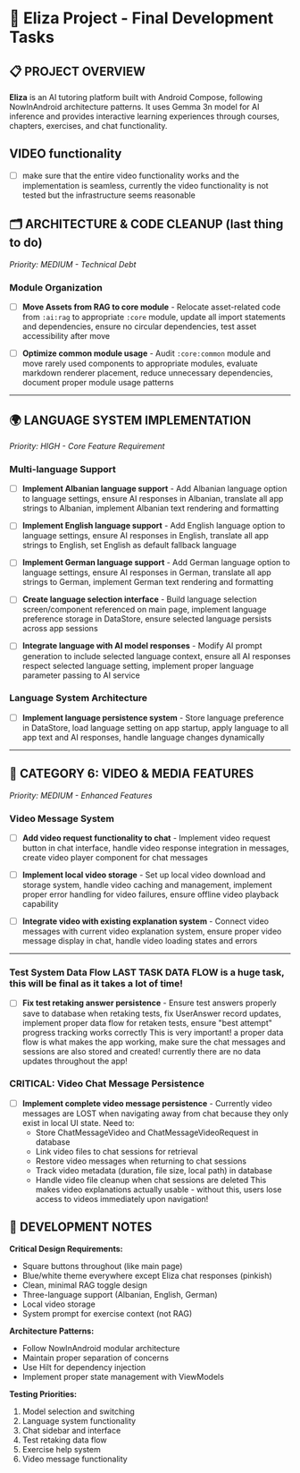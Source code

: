 # 🚀 Eliza Project - Final Development Tasks

## 📋 PROJECT OVERVIEW
**Eliza** is an AI tutoring platform built with Android Compose, following NowInAndroid architecture patterns. It uses Gemma 3n model for AI inference and provides interactive learning experiences through courses, chapters, exercises, and chat functionality.

## **VIDEO functionality** 
- [ ] make sure that the entire video functionality works and the implementation is seamless, currently the video functionality is not tested but the infrastructure seems reasonable 


## 🗂️ **ARCHITECTURE & CODE CLEANUP** (last thing to do)
*Priority: MEDIUM - Technical Debt*

### **Module Organization**
- [ ] **Move Assets from RAG to core module** - Relocate asset-related code from `:ai:rag` to appropriate `:core` module, update all import statements and dependencies, ensure no circular dependencies, test asset accessibility after move

- [ ] **Optimize common module usage** - Audit `:core:common` module and move rarely used components to appropriate modules, evaluate markdown renderer placement, reduce unnecessary dependencies, document proper module usage patterns


---



## 🌍 **LANGUAGE SYSTEM IMPLEMENTATION**
*Priority: HIGH - Core Feature Requirement*

### **Multi-language Support**
- [ ] **Implement Albanian language support** - Add Albanian language option to language settings, ensure AI responses in Albanian, translate all app strings to Albanian, implement Albanian text rendering and formatting

- [ ] **Implement English language support** - Add English language option to language settings, ensure AI responses in English, translate all app strings to English, set English as default fallback language

- [ ] **Implement German language support** - Add German language option to language settings, ensure AI responses in German, translate all app strings to German, implement German text rendering and formatting

- [ ] **Create language selection interface** - Build language selection screen/component referenced on main page, implement language preference storage in DataStore, ensure selected language persists across app sessions

- [ ] **Integrate language with AI model responses** - Modify AI prompt generation to include selected language context, ensure all AI responses respect selected language setting, implement proper language parameter passing to AI service

### **Language System Architecture**
- [ ] **Implement language persistence system** - Store language preference in DataStore, load language setting on app startup, apply language to all app text and AI responses, handle language changes dynamically

---

## 🎥 **CATEGORY 6: VIDEO & MEDIA FEATURES**
*Priority: MEDIUM - Enhanced Features*

### **Video Message System**
- [ ] **Add video request functionality to chat** - Implement video request button in chat interface, handle video response integration in messages, create video player component for chat messages

- [ ] **Implement local video storage** - Set up local video download and storage system, handle video caching and management, implement proper error handling for video failures, ensure offline video playback capability

- [ ] **Integrate video with existing explanation system** - Connect video messages with current video explanation system, ensure proper video message display in chat, handle video loading states and errors


---


### **Test System Data Flow LAST TASK** DATA FLOW is a huge task, this will be final as it takes a lot of time! 
- [ ] **Fix test retaking answer persistence** - Ensure test answers properly save to database when retaking tests, fix UserAnswer record updates, implement proper data flow for retaken tests, ensure "best attempt" progress tracking works correctly
This is very important! a proper data flow is what makes the app working, make sure the chat messages and sessions are also stored and created! currently there are no data updates throughout the app! 

### **CRITICAL: Video Chat Message Persistence** 
- [ ] **Implement complete video message persistence** - Currently video messages are LOST when navigating away from chat because they only exist in local UI state. Need to:
  - Store ChatMessageVideo and ChatMessageVideoRequest in database
  - Link video files to chat sessions for retrieval
  - Restore video messages when returning to chat sessions
  - Track video metadata (duration, file size, local path) in database
  - Handle video file cleanup when chat sessions are deleted
This makes video explanations actually usable - without this, users lose access to videos immediately upon navigation! 



## 📝 **DEVELOPMENT NOTES**

**Critical Design Requirements:**
- Square buttons throughout (like main page)
- Blue/white theme everywhere except Eliza chat responses (pinkish)
- Clean, minimal RAG toggle design
- Three-language support (Albanian, English, German)
- Local video storage
- System prompt for exercise context (not RAG)

**Architecture Patterns:**
- Follow NowInAndroid modular architecture
- Maintain proper separation of concerns
- Use Hilt for dependency injection
- Implement proper state management with ViewModels

**Testing Priorities:**
1. Model selection and switching
2. Language system functionality
3. Chat sidebar and interface
4. Test retaking data flow
5. Exercise help system
6. Video message functionality